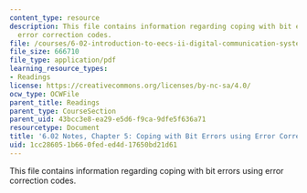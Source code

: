 ```yaml
---
content_type: resource
description: This file contains information regarding coping with bit errors using
  error correction codes.
file: /courses/6-02-introduction-to-eecs-ii-digital-communication-systems-fall-2012/1cc286051b660feded4d17650bd21d61_MIT6_02F12_chap05.pdf
file_size: 666710
file_type: application/pdf
learning_resource_types:
- Readings
license: https://creativecommons.org/licenses/by-nc-sa/4.0/
ocw_type: OCWFile
parent_title: Readings
parent_type: CourseSection
parent_uid: 43bcc3e8-ea29-e5d6-f9ca-9dfe5f636a71
resourcetype: Document
title: '6.02 Notes, Chapter 5: Coping with Bit Errors using Error Correction Codes'
uid: 1cc28605-1b66-0fed-ed4d-17650bd21d61
---
```

This file contains information regarding coping with bit errors using error correction codes.